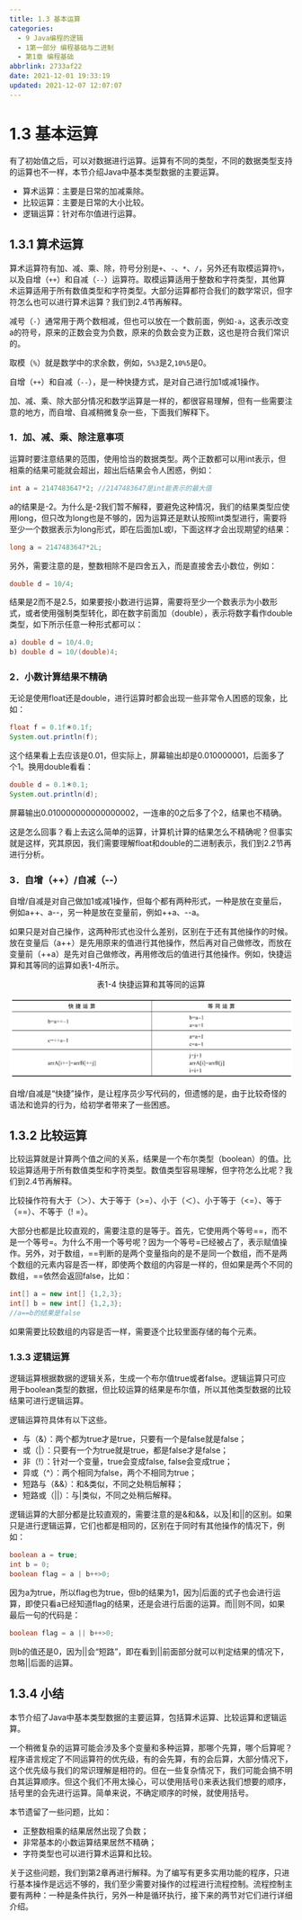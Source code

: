 ```yaml
---
title: 1.3 基本运算
categories:
  - 9 Java编程的逻辑
  - 1第一部分 编程基础与二进制
  - 第1章 编程基础
abbrlink: 2733af22
date: 2021-12-01 19:33:19
updated: 2021-12-07 12:07:07
---
```

# 1.3 基本运算
有了初始值之后，可以对数据进行运算。运算有不同的类型，不同的数据类型支持的运算也不一样，本节介绍Java中基本类型数据的主要运算。

- 算术运算：主要是日常的加减乘除。
- 比较运算：主要是日常的大小比较。
- 逻辑运算：针对布尔值进行运算。

## 1.3.1 算术运算
算术运算符有加、减、乘、除，符号分别是`+`、`-`、`*`、`/`，另外还有取模运算符`%`，以及自增（`++`）和自减（`--`）运算符。取模运算适用于整数和字符类型，其他算术运算适用于所有数值类型和字符类型。大部分运算都符合我们的数学常识，但字符怎么也可以进行算术运算？我们到2.4节再解释。

减号（`-`）通常用于两个数相减，但也可以放在一个数前面，例如`-a`，这表示改变a的符号，原来的正数会变为负数，原来的负数会变为正数，这也是符合我们常识的。

取模（`%`）就是数学中的求余数，例如，`5%3`是2,`10%5`是0。

自增（`++`）和自减（`--`），是一种快捷方式，是对自己进行加1或减1操作。

加、减、乘、除大部分情况和数学运算是一样的，都很容易理解，但有一些需要注意的地方，而自增、自减稍微复杂一些，下面我们解释下。

### 1．加、减、乘、除注意事项
运算时要注意结果的范围，使用恰当的数据类型。两个正数都可以用int表示，但相乘的结果可能就会超出，超出后结果会令人困惑，例如：

```java
int a = 2147483647*2; //2147483647是int能表示的最大值
```

a的结果是-2。为什么是-2我们暂不解释，要避免这种情况，我们的结果类型应使用long，但只改为long也是不够的，因为运算还是默认按照int类型进行，需要将至少一个数据表示为long形式，即在后面加L或l，下面这样才会出现期望的结果：

```java
long a = 2147483647*2L;
```

另外，需要注意的是，整数相除不是四舍五入，而是直接舍去小数位，例如：

```java
double d = 10/4;
```

结果是2而不是2.5，如果要按小数进行运算，需要将至少一个数表示为小数形式，或者使用强制类型转化，即在数字前面加（double），表示将数字看作double类型，如下所示任意一种形式都可以：

```java
a) double d = 10/4.0;
b) double d = 10/(double)4;
```

### 2．小数计算结果不精确
无论是使用float还是double，进行运算时都会出现一些非常令人困惑的现象，比如：

```java
float f = 0.1f＊0.1f;
System.out.println(f);
```

这个结果看上去应该是0.01，但实际上，屏幕输出却是0.010000001，后面多了个1。换用double看看：

```java
double d = 0.1＊0.1;
System.out.println(d);
```

屏幕输出0.010000000000000002，一连串的0之后多了个2，结果也不精确。

这是怎么回事？看上去这么简单的运算，计算机计算的结果怎么不精确呢？但事实就是这样，究其原因，我们需要理解float和double的二进制表示，我们到2.2节再进行分析。

### 3．自增（++）/自减（--）
自增/自减是对自己做加1或减1操作，但每个都有两种形式，一种是放在变量后，例如a++、a--，另一种是放在变量前，例如++a、--a。

如果只是对自己操作，这两种形式也没什么差别，区别在于还有其他操作的时候。放在变量后（a++）是先用原来的值进行其他操作，然后再对自己做修改，而放在变量前（++a）是先对自己做修改，再用修改后的值进行其他操作。例如，快捷运算和其等同的运算如表1-4所示。

<center>表1-4 快捷运算和其等同的运算</center>


![epub_923038_9](https://raw.githubusercontent.com/lanlan2017/images/master/Blog/Sum/20211130222328.jpeg)

自增/自减是“快捷”操作，是让程序员少写代码的，但遗憾的是，由于比较奇怪的语法和诡异的行为，给初学者带来了一些困惑。

## 1.3.2 比较运算
比较运算就是计算两个值之间的关系，结果是一个布尔类型（boolean）的值。比较运算适用于所有数值类型和字符类型。数值类型容易理解，但字符怎么比呢？我们到2.4节再解释。

比较操作符有大于（＞）、大于等于（>=）、小于（＜）、小于等于（<=）、等于（==）、不等于（! =）。

大部分也都是比较直观的，需要注意的是等于。首先，它使用两个等号==，而不是一个等号=。为什么不用一个等号呢？因为一个等号=已经被占了，表示赋值操作。另外，对于数组，==判断的是两个变量指向的是不是同一个数组，而不是两个数组的元素内容是否一样，即使两个数组的内容是一样的，但如果是两个不同的数组，==依然会返回false，比如：

```java
int[] a = new int[] {1,2,3};
int[] b = new int[] {1,2,3};
//a==b的结果是false
```

如果需要比较数组的内容是否一样，需要逐个比较里面存储的每个元素。

### 1.3.3 逻辑运算
逻辑运算根据数据的逻辑关系，生成一个布尔值true或者false。逻辑运算只可应用于boolean类型的数据，但比较运算的结果是布尔值，所以其他类型数据的比较结果可进行逻辑运算。

逻辑运算符具体有以下这些。

- 与（&）：两个都为true才是true，只要有一个是false就是false；
- 或（|）：只要有一个为true就是true，都是false才是false；
- 非（!）：针对一个变量，true会变成false, false会变成true；
- 异或（^）：两个相同为false，两个不相同为true；
- 短路与（&&）：和&类似，不同之处稍后解释；
- 短路或（||）：与|类似，不同之处稍后解释。

逻辑运算的大部分都是比较直观的，需要注意的是&和&&，以及|和||的区别。如果只是进行逻辑运算，它们也都是相同的，区别在于同时有其他操作的情况下，例如：

```java
boolean a = true;
int b = 0;
boolean flag = a | b++>0;
```

因为a为true，所以flag也为true，但b的结果为1，因为|后面的式子也会进行运算，即使只看a已经知道flag的结果，还是会进行后面的运算。而||则不同，如果最后一句的代码是：

```java
boolean flag = a || b++>0;
```

则b的值还是0，因为||会“短路”，即在看到||前面部分就可以判定结果的情况下，忽略||后面的运算。

## 1.3.4 小结
本节介绍了Java中基本类型数据的主要运算，包括算术运算、比较运算和逻辑运算。

一个稍微复杂的运算可能会涉及多个变量和多种运算，那哪个先算，哪个后算呢？程序语言规定了不同运算符的优先级，有的会先算，有的会后算，大部分情况下，这个优先级与我们的常识理解是相符的。但在一些复杂情况下，我们可能会搞不明白其运算顺序。但这个我们不用太操心，可以使用括号()来表达我们想要的顺序，括号里的会先进行运算。简单来说，不确定顺序的时候，就使用括号。

本节遗留了一些问题，比如：
- 正整数相乘的结果居然出现了负数；
- 非常基本的小数运算结果居然不精确；
- 字符类型也可以进行算术运算和比较。

关于这些问题，我们到第2章再进行解释。为了编写有更多实用功能的程序，只进行基本操作是远远不够的，我们至少需要对操作的过程进行流程控制。流程控制主要有两种：一种是条件执行，另外一种是循环执行，接下来的两节对它们进行详细介绍。
